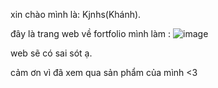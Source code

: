xin chào mình là: Kjnhs(Khánh). 

đây là trang web về fortfolio mình làm :
![image](https://github.com/kjnhs/portfolio/assets/152385937/e0db7d45-b5fc-4a7c-98b6-ec9e8f7a1058)


web sẽ có sai sót ạ.

cảm ơn vì đã xem qua sản phẩm của mình <3
